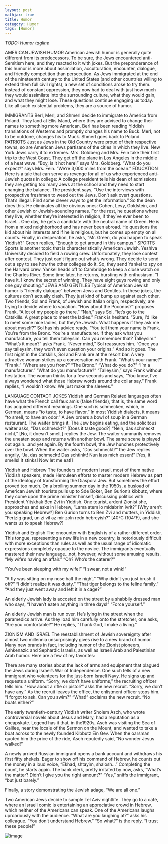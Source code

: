 ```yaml
---
layout: post
mathjax: true
title: Humor
category: Humor
tags: [Humor]
---
```


*TODO: Humor tagline*

AMERICAN JEWISH HUMOR
American Jewish humor is generally quite different from its predecessors. To be sure, the Jews encountered anti-Semitism here, and they reacted to it with jokes. But the preponderance of this humor is more about assimilation, acculturation, encounter, dialogue, and friendly competition than persecution. As Jews immigrated at the end of the nineteenth century to the United States (and other countries willing to extend them full civil rights), a new set of conditions arose to try them. Instead of constant oppression, they now had to deal with just how much they would assimilate into the surrounding culture, what they would gain, and what they might lose. These questions continue engaging us today. Like all such existential problems, they are a source of humor.

IMMIGRANTS
Berl, Merl, and Shmerl decide to immigrate to America from Poland. They land at Ellis Island, where they are advised to change their names to something more American.
Berl has been reading Yiddish translations of Westerns and promptly changes his name to Buck.
Merl, not to be outdone, changes his to Muck.
Shmerl goes back to Poland.
PATRIOTS
Just as Jews in the Old Country were proud of their respective towns, so are American Jews partisans of the cities in which they live. New York Jews carry it to extremes. Mrs. Goldberg and Mrs. Fein take their first trip to the West Coast. They get off the plane in Los Angeles in the middle of a heat wave.
“Boy, is it hot here!” says Mrs. Goldberg.
“What do you expect?” says Mrs. Fein. “We’re 3,000 miles from the ocean.”
EDUCATION	
Here is a tale that can serve as revenge for all of us who experienced anti-Jewish quotas in college:
A college president tells his dean of admissions they are getting too many Jews at the school and they need to start changing the balance. 
The president says, “Use the interviews with prospective freshmen to weed out the Jews. Don’t ask overt questions. That’s illegal. Find some clever ways to get the information.”
So the dean does this. He eliminates all the obvious ones: Cohen, Levy, Goldstein, and other Jewish or Jewish-sounding names. For the rest, he questions where they live, whether they’re interested in religion, if they’ve ever been to Israel…
One day, he gets a candidate with the neutral name of Green. He is from a mixed neighborhood and has never been abroad. He questions the kid about his interests and if he is religious, but he comes up empty on all counts.
Finally, in desperation, he asks, “Mr. Green, do you happen to speak Yiddish?”
Green replies, “Enough to get around in this campus.”
SPORTS
Sports is another topic that is characteristically American Jewish.
Yeshiva University decided to field a rowing crew. Unfortunately, they lose contest after contest. They just can’t figure out what’s wrong. They decide to send out a spy to see how the other colleges do it.
So, they send Yankel to spy on the Harvard crew. Yankel heads off to Cambridge to keep a close watch on the Charles River. Some time later, he returns, bursting with enthusiasm.
“I have it. I know the secret of winning. They have eight guys rowing and only one guy shouting.”
JEWS AND GENTILES
Typical of American Jewish humor is “friendly dialogue” between Jews and Gentiles. In these jokes, the cultures don’t actually clash. They just kind of bump up against each other.
Two friends, Sol and Frank, of Jewish and Italian origin, respectively, are trying to decide where to vacation.
“How about the Poconos?” proposes Frank. “A lot of my people go there.”
“Nah,” says Sol, “let’s go to the Catskills. A great place to meet the ladies.”
Frank is hesitant. “Sure, I’d like to meet some nice ladies, but they’re Jewish. What happens if they ask me about myself?”
Sol has his advice ready. “You tell them your name is Frank. You’re from the Bronx. You’re a manufacturer. If they ask what you manufacture, you tell them talleysim. Can you remember that? Talleysim.”
“What’s it mean?” asks Frank.
“Never mind,” Sol reassures him. “Once you say talleysim, they won’t even question your origins.”
And so it goes. The first night in the Catskills, Sol and Frank are at the resort bar. A very attractive woman strikes up a conversation with Frank.
“What’s your name?”
“Frank.”
“Where are you from?”
“The Bronx.”
“What do you do?”
“I’m a manufacturer.”
“What do you manufacture?”
“Talleysim,” says Frank without hesitation. 
The woman thinks for a few seconds and says, “You know, I’ve always wondered what those Hebrew words around the collar say.”
Frank replies, “I wouldn’t know. We just make the sleeves.”



LANGUAGE CONTACT JOKES
Yiddish and German
Related languages often have what the French call faux amis (false friends), that is, the same word has acquired different meanings. One such is schmecken, which, in German, means “to taste, to have flavor.” In most Yiddish dialects, it means “to smell, to have an odor.”
A Jew orders a bowl of soup in a German restaurant. The waiter brings it. The Jew begins eating, and the solicitous waiter asks, “Das schmeckt?” [Does it taste good?] 
“Nein, das schmeckt nicht,” [No, it doesn’t smell,]  replies the Jew. 
The waiter summarily removes the uneaten soup and returns with another bowl.
The same scene is played out again…and yet again. By the fourth bowl, the Jew hunches protectively over the bowl. 
	When the waiter asks, “Das schmeckt?” the Jew replies angrily, “Ja, das schmeckt! Das schtinkt! Nun lass mich essen!” [Yes, it smells! It stinks! Now let me eat!]

Yiddish and Hebrew
The founders of modern Israel, most of them native Yiddish speakers, made Herculean efforts to master modern Hebrew as part of the ideology of transforming the Diaspora Jew. But sometimes the effort proved too much.
On a broiling summer day in the 1950s, a busload of American Jewish tourists pulls up to Sde Boker, Ben Gurion’s kibbutz, where they come upon the prime minister himself, discussing politics with President Yitskhak Ben Zvi in Yiddish.
One tourist, ardent Zionist she, approaches and asks in Hebrew, “Lama atem lo midabrim ivrit?” [Why aren’t you speaking Hebrew?]
Ben Gurion turns to Ben Zvi and mutters, in Yiddish, “Fertzig grad, un zi vil az mir zoln redn hebreyish?” [40°C (104°F), and she wants us to speak Hebrew?]

Yiddish and English
The encounter with English is of a rather different order. This tongue, representing a new life in a new country, is notoriously difficult with more exceptions than rules as well as the usual range of idiomatic expressions completely opaque to the novice. The immigrants eventually mastered their new language…not, however, without some amusing results.
“My wife’s having an affair.”
“Oh? Who’s the caterer?”

“You’ve been sleeping with my wife!”
“I swear, not a wink!”

“A fly was sitting on my nose half the night.”
“Why didn’t you just brush it off?”
“I didn’t realize it was dusty.”
“That tiger belongs to the feline family.”
“And they just went away and left it in a cage?”

An elderly Jewish lady is accosted on the street by a shabbily dressed man who says, “I haven’t eaten anything in three days!”
“Force yourself.”

An elderly Jewish man is run over. He’s lying in the street when the paramedics arrive. As they load him carefully onto the stretcher, one asks, “Are you comfortable?”
He replies, “Thank God, I make a living.”


ZIONISM AND ISRAEL
The reestablishment of Jewish sovereignty after almost two millennia unsurprisingly gives rise to a new brand of humor. Many new brands in fact, including humor of the Zionist pioneers, Ashkenazic and Sephardic Israelis, as well as Israeli Arab and Palestinian Arab humor. Here are a few of my favorites:

There are many stories about the lack of arms and equipment that plagued the Jews during Israel’s War of Independence. One such tells of a new immigrant who volunteers for the just-born Israeli Navy. He signs up and requests a uniform.
“Sorry, we don’t have uniforms,” the recruiting officer tells him.
“How about a rifle or pistol?” asks the new recruit.
“Sorry, we don’t have any.”
As the recruit leaves the office, the enlistment officer stops him.
“I forgot to ask. Can you swim?”
“What!” exclaims the new recruit. “No boats either?”

The early twentieth-century Yiddish writer Sholem Asch, who wrote controversial novels about Jesus and Mary, had a reputation as a cheapskate. Legend has it that, in the1920s, Asch was visiting the Sea of Galilee, near the locale of the Sermon on the Mount, and wanted to take a boat across to the newly founded Kibbutz Ein Gev. When the oarsman quoted him the price of the ride, Asch reputedly said, “No wonder Jesus walked!”

A newly arrived Russian immigrant opens a bank account and withdraws his first fifty shekels. Eager to show off his command of Hebrew, he counts out the money in a loud voice, “Ekhad, shtayim, shalosh…” 
Completing the count, he starts again.
The bank clerk, pretty irritated by now, asks, “What’s the matter? Didn’t I give you the right amount?”
“Yes,” sniffs the immigrant, “but just barely.”

Finally, a story demonstrating the Jewish adage, “We are all one.” 

Two American Jews decide to sample Tel Aviv nightlife. They go to a café, where an Israeli comic is entertaining an appreciative crowd in Hebrew, which neither of the Americans can speak. One of the Americans laughs uproariously with the audience.
“What are you laughing at?” asks his colleague. “You don’t understand Hebrew.”
“So what?” is the reply. “I trust these people!”

![image](https://github.com/user-attachments/assets/1821f350-0750-4ea5-88cc-861032b30f2e)
